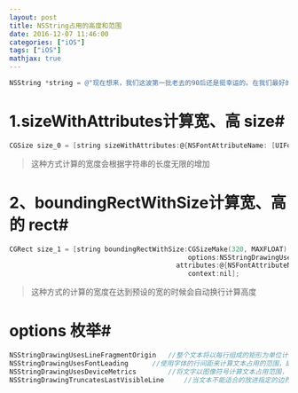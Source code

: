 ```yaml
---
layout: post
title: NSString占用的高度和范围
date: 2016-12-07 11:46:00
categories: ["iOS"]
tags: ["iOS"]
mathjax: true
---
```


```objectivec
NSString *string = @"现在想来，我们这波第一批老去的90后还是挺幸运的。在我们最好的年龄遇到了最好的华语乐坛（周杰伦巅峰 林俊杰 SHE  潘玮柏 蔡依林…），遇到了巅峰的星爷，遇到了最好的西科东艾北卡南麦，动画城陪我们成长，周杰伦陪我们成熟，我们看着星爷老去，见证科比退役，或许我们不是最好的一代，但一定是最精彩的一代。";
```

# 1.sizeWithAttributes计算宽、高 size#
```objectivec
CGSize size_0 = [string sizeWithAttributes:@{NSFontAttributeName: [UIFont systemFontOfSize:17]}];
```

>这种方式计算的宽度会根据字符串的长度无限的增加

# 2、boundingRectWithSize计算宽、高的 rect#
```objectivec
CGRect size_1 = [string boundingRectWithSize:CGSizeMake(320, MAXFLOAT)
                                             options:NSStringDrawingUsesFontLeading | NSStringDrawingUsesLineFragmentOrigin | NSStringDrawingTruncatesLastVisibleLine
                                          attributes:@{NSFontAttributeName : [UIFont systemFontOfSize:14.0]}
                                             context:nil];
```

>这种方式的计算的宽度在达到预设的宽的时候会自动换行计算高度


# options 枚举#

```objectivec
NSStringDrawingUsesLineFragmentOrigin   //整个文本将以每行组成的矩形为单位计算整个文本的尺寸
NSStringDrawingUsesFontLeading      //使用字体的行间距来计算文本占用的范围，即每一行的底部到下一行的底部的距离计算
NSStringDrawingUsesDeviceMetrics        //将文字以图像符号计算文本占用范围，而不是以字符计算。也即是以每一个字体所占用的空间来计算文本范围
NSStringDrawingTruncatesLastVisibleLine     //当文本不能适合的放进指定的边界之内，则自动在最后一行添加省略符号。如果NSStringDrawingUsesLineFragmentOrigin没有设置，则该选项不生效
```